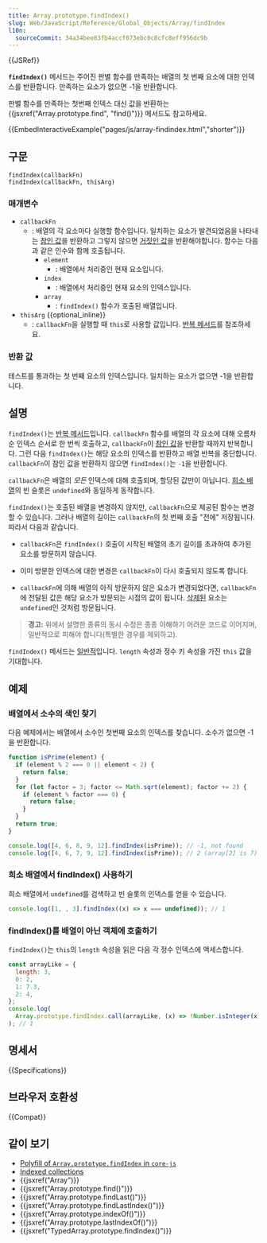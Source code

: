 ```yaml
---
title: Array.prototype.findIndex()
slug: Web/JavaScript/Reference/Global_Objects/Array/findIndex
l10n:
  sourceCommit: 34a34bee83fb4accf073ebc0c8cfc8eff956dc9b
---
```


{{JSRef}}

**`findIndex()`** 메서드는 주어진 판별 함수를 만족하는 배열의 첫 번째 요소에 대한 인덱스를 반환합니다. 만족하는 요소가 없으면 -1을 반환합니다.

판별 함수를 만족하는 첫번째 인덱스 대신 값을 반환하는 {{jsxref("Array.prototype.find", "find()")}} 메서드도 참고하세요.

{{EmbedInteractiveExample("pages/js/array-findindex.html","shorter")}}

## 구문

```js-nolint
findIndex(callbackFn)
findIndex(callbackFn, thisArg)
```

### 매개변수

- `callbackFn`
  - : 배열의 각 요소마다 실행할 함수입니다. 일치하는 요소가 발견되었음을 나타내는 [참인 값](/ko/docs/Glossary/Truthy)을 반환하고 그렇지 않으면 [거짓인 값](/ko/docs/Glossary/Falsy)을 반환해야합니다. 함수는 다음과 같은 인수와 함께 호출됩니다.
    - `element`
      - : 배열에서 처리중인 현재 요소입니다.
    - `index`
      - : 배열에서 처리중인 현재 요소의 인덱스입니다.
    - `array`
      - : `findIndex()` 함수가 호출된 배열입니다.
- `thisArg` {{optional_inline}}
  - : `callbackFn`을 실행할 때 `this`로 사용할 값입니다. [반복 메서드](/ko/docs/Web/JavaScript/Reference/Global_Objects/Array#iterative_methods)를 참조하세요.

### 반환 값

테스트를 통과하는 첫 번째 요소의 인덱스입니다.
일치하는 요소가 없으면 -1을 반환합니다.

## 설명

`findIndex()`는 [반복 메서드](/ko/docs/Web/JavaScript/Reference/Global_Objects/Array#iterative_methods)입니다. `callbackFn` 함수를 배열의 각 요소에 대해 오름차순 인덱스 순서로 한 번씩 호출하고, `callbackFn`이 [참인 값](/ko/docs/Glossary/Truthy)을 반환할 때까지 반복합니다. 그런 다음 `findIndex()`는 해당 요소의 인덱스를 반환하고 배열 반복을 중단합니다. `callbackFn`이 참인 값을 반환하지 않으면 `findIndex()`는 `-1`을 반환합니다.

`callbackFn`은 배열의 _모든_ 인덱스에 대해 호출되며, 할당된 값만이 아닙니다. [희소 배열](/ko/docs/Web/JavaScript/Guide/Indexed_collections#sparse_arrays)의 빈 슬롯은 `undefined`와 동일하게 동작합니다.

`findIndex()`는 호출된 배열을 변경하지 않지만, `callbackFn`으로 제공된 함수는 변경할 수 있습니다. 그러나 배열의 길이는 `callbackFn`의 첫 번째 호출 "전에" 저장됩니다. 따라서 다음과 같습니다.

- `callbackFn`은 `findIndex()` 호출이 시작된 배열의 초기 길이를 초과하여 추가된 요소를 방문하지 않습니다.

- 이미 방문한 인덱스에 대한 변경은 `callbackFn`이 다시 호출되지 않도록 합니다.

- `callbackFn`에 의해 배열의 아직 방문하지 않은 요소가 변경되었다면, `callbackFn`에 전달된 값은 해당 요소가 방문되는 시점의 값이 됩니다. [삭제된](/ko/docs/Web/JavaScript/Reference/Operators/delete) 요소는 `undefined`인 것처럼 방문됩니다.

> **경고:** 위에서 설명한 종류의 동시 수정은 종종 이해하기 어려운 코드로 이어지며, 일반적으로 피해야 합니다(특별한 경우를 제외하고).

`findIndex()` 메서드는 [일반적](/ko/docs/Web/JavaScript/Reference/Global_Objects/Array#generic_array_methods)입니다. `length` 속성과 정수 키 속성을 가진 `this` 값을 기대합니다.

## 예제

### 배열에서 소수의 색인 찾기

다음 예제에서는 배열에서 소수인 첫번째 요소의 인덱스를 찾습니다. 소수가 없으면 -1을 반환합니다.

```js
function isPrime(element) {
  if (element % 2 === 0 || element < 2) {
    return false;
  }
  for (let factor = 3; factor <= Math.sqrt(element); factor += 2) {
    if (element % factor === 0) {
      return false;
    }
  }
  return true;
}

console.log([4, 6, 8, 9, 12].findIndex(isPrime)); // -1, not found
console.log([4, 6, 7, 9, 12].findIndex(isPrime)); // 2 (array[2] is 7)
```

### 희소 배열에서 findIndex() 사용하기

희소 배열에서 `undefined`를 검색하고 빈 슬롯의 인덱스를 얻을 수 있습니다.

```js
console.log([1, , 3].findIndex((x) => x === undefined)); // 1
```

### findIndex()를 배열이 아닌 객체에 호출하기

`findIndex()`는 `this`의 `length` 속성을 읽은 다음 각 정수 인덱스에 액세스합니다.

```js
const arrayLike = {
  length: 3,
  0: 2,
  1: 7.3,
  2: 4,
};
console.log(
  Array.prototype.findIndex.call(arrayLike, (x) => !Number.isInteger(x)),
); // 1
```

## 명세서

{{Specifications}}

## 브라우저 호환성

{{Compat}}

## 같이 보기

- [Polyfill of `Array.prototype.findIndex` in `core-js`](https://github.com/zloirock/core-js#ecmascript-array)
- [Indexed collections](/ko/docs/Web/JavaScript/Guide/Indexed_collections)
- {{jsxref("Array")}}
- {{jsxref("Array.prototype.find()")}}
- {{jsxref("Array.prototype.findLast()")}}
- {{jsxref("Array.prototype.findLastIndex()")}}
- {{jsxref("Array.prototype.indexOf()")}}
- {{jsxref("Array.prototype.lastIndexOf()")}}
- {{jsxref("TypedArray.prototype.findIndex()")}}
